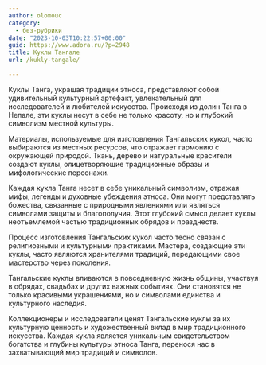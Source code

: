 ```yaml
---
author: olomouc
category:
  - без-рубрики
date: "2023-10-03T10:22:57+00:00"
guid: https://www.adora.ru/?p=2948
title: Куклы Тангале
url: /kukly-tangale/

---
```

Куклы Танга, украшая традиции этноса, представляют собой удивительный культурный артефакт, увлекательный для исследователей и любителей искусства. Происходя из долин Танга в Непале, эти куклы несут в себе не только красоту, но и глубокий символизм местной культуры.

Материалы, используемые для изготовления Тангальских кукол, часто выбираются из местных ресурсов, что отражает гармонию с окружающей природой. Ткань, дерево и натуральные красители создают куклы, олицетворяющие традиционные образы и мифологические персонажи.

Каждая кукла Танга несет в себе уникальный символизм, отражая мифы, легенды и духовные убеждения этноса. Они могут представлять божества, связанные с природными явлениями или являться символами защиты и благополучия. Этот глубокий смысл делает куклы неотъемлемой частью традиционных обрядов и празднеств.

Процесс изготовления Тангальских кукол часто тесно связан с религиозными и культурными практиками. Мастера, создающие эти куклы, часто являются хранителями традиций, передающими свое мастерство через поколения.

Тангальские куклы вливаются в повседневную жизнь общины, участвуя в обрядах, свадьбах и других важных событиях. Они становятся не только красивыми украшениями, но и символами единства и культурного наследия.

Коллекционеры и исследователи ценят Тангальские куклы за их культурную ценность и художественный вклад в мир традиционного искусства. Каждая кукла является уникальным свидетельством богатства и глубины культуры этноса Танга, перенося нас в захватывающий мир традиций и символов.
